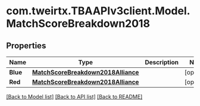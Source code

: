 
# com.tweirtx.TBAAPIv3client.Model.MatchScoreBreakdown2018

## Properties

Name | Type | Description | Notes
------------ | ------------- | ------------- | -------------
**Blue** | [**MatchScoreBreakdown2018Alliance**](MatchScoreBreakdown2018Alliance.md) |  | [optional] 
**Red** | [**MatchScoreBreakdown2018Alliance**](MatchScoreBreakdown2018Alliance.md) |  | [optional] 

[[Back to Model list]](../README.md#documentation-for-models)
[[Back to API list]](../README.md#documentation-for-api-endpoints)
[[Back to README]](../README.md)

